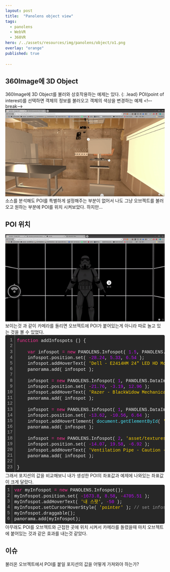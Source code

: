 ```yaml
---
layout: post
title:  "Panolens object view"
tags:
  - panolens
  - WebVR
  - 360VR
hero: /../assets/resources/img/panolens/object/o1.png
overlay: "orange" 
published: true

---
```

## 360Image에 3D Object
360Image에 3D Object를 불러와 상호작용하는 예제는 있다.
{: .lead}
POI(point of interest)를 선택하면 객체의 정보를 불러오고 객체의 색상을 변경하는 예제
<!–-break-–>
<img src='/../assets/resources/img/panolens/object/o2.gif' alt='object2'>
소스를 분석해도 POI를 특별하게 설정해주는 부분이 없어서 나도 그냥 오브젝트를 불러오고 원하는 부분에 POI를 위치 시켜보았다. 하지만...


## POI 위치
<img src='/../assets/resources/img/panolens/object/o3.gif' alt='stereo'>
보이는것 과 같이 카메라를 돌리면 오브젝트에 POI가 붙어있는게 아니라 따로 놀고 있는 것을 볼 수 있었다. 
<div class="colorscripter-code" style="color:#f0f0f0; font-family:Consolas, 'Liberation Mono', Menlo, Courier, monospace !important; position:relative !important; overflow:auto"><table class="colorscripter-code-table" style="margin:0; padding:0; border:none; background-color:#272727; border-radius:4px;" cellspacing="0" cellpadding="0"><tr><td style="padding:6px; border-right:2px solid #4f4f4f"><div style="margin:0; padding:0; word-break:normal; text-align:right; color:#aaa; font-family:Consolas, 'Liberation Mono', Menlo, Courier, monospace !important; line-height:130%"><div style="line-height:130%">1</div><div style="line-height:130%">2</div><div style="line-height:130%">3</div><div style="line-height:130%">4</div><div style="line-height:130%">5</div><div style="line-height:130%">6</div><div style="line-height:130%">7</div><div style="line-height:130%">8</div><div style="line-height:130%">9</div><div style="line-height:130%">10</div><div style="line-height:130%">11</div><div style="line-height:130%">12</div><div style="line-height:130%">13</div><div style="line-height:130%">14</div><div style="line-height:130%">15</div><div style="line-height:130%">16</div><div style="line-height:130%">17</div><div style="line-height:130%">18</div><div style="line-height:130%">19</div><div style="line-height:130%">20</div><div style="line-height:130%">21</div><div style="line-height:130%">22</div><div style="line-height:130%">23</div></div></td><td style="padding:6px 0"><div style="margin:0; padding:0; color:#f0f0f0; font-family:Consolas, 'Liberation Mono', Menlo, Courier, monospace !important; line-height:130%"><div style="padding:0 6px; white-space:pre; line-height:130%"><span style="color:#ff3399">function</span>&nbsp;addInfospots&nbsp;()&nbsp;{</div><div style="padding:0 6px; white-space:pre; line-height:130%">&nbsp;</div><div style="padding:0 6px; white-space:pre; line-height:130%">&nbsp;&nbsp;&nbsp;&nbsp;<span style="color:#ff3399">var</span>&nbsp;infospot&nbsp;<span style="color:#0086b3"></span><span style="color:#ff3399">=</span>&nbsp;<span style="color:#ff3399">new</span>&nbsp;PANOLENS.Infospot(&nbsp;<span style="color:#c10aff">1.</span><span style="color:#c10aff">5</span>,&nbsp;PANOLENS.DataImage.Info&nbsp;);</div><div style="padding:0 6px; white-space:pre; line-height:130%">&nbsp;&nbsp;&nbsp;&nbsp;infospot.position.set(&nbsp;<span style="color:#0086b3"></span><span style="color:#ff3399">-</span><span style="color:#c10aff">28.</span><span style="color:#c10aff">24</span>,&nbsp;<span style="color:#c10aff">5.</span><span style="color:#c10aff">33</span>,&nbsp;<span style="color:#c10aff">6.</span><span style="color:#c10aff">54</span>&nbsp;);</div><div style="padding:0 6px; white-space:pre; line-height:130%">&nbsp;&nbsp;&nbsp;&nbsp;infospot.addHoverText(&nbsp;<span style="color:#ffd500">'Dell&nbsp;-&nbsp;E2414HM&nbsp;24"&nbsp;LED&nbsp;HD&nbsp;Monitor&nbsp;-&nbsp;Black&nbsp;-&nbsp;$149.00'</span>&nbsp;);</div><div style="padding:0 6px; white-space:pre; line-height:130%">&nbsp;&nbsp;&nbsp;&nbsp;panorama.add(&nbsp;infospot&nbsp;);</div><div style="padding:0 6px; white-space:pre; line-height:130%">&nbsp;</div><div style="padding:0 6px; white-space:pre; line-height:130%">&nbsp;&nbsp;&nbsp;&nbsp;infospot&nbsp;<span style="color:#0086b3"></span><span style="color:#ff3399">=</span>&nbsp;<span style="color:#ff3399">new</span>&nbsp;PANOLENS.Infospot(&nbsp;<span style="color:#c10aff">1</span>,&nbsp;PANOLENS.DataImage.Info&nbsp;);</div><div style="padding:0 6px; white-space:pre; line-height:130%">&nbsp;&nbsp;&nbsp;&nbsp;infospot.position.set(&nbsp;<span style="color:#0086b3"></span><span style="color:#ff3399">-</span><span style="color:#c10aff">21.</span><span style="color:#c10aff">76</span>,&nbsp;<span style="color:#0086b3"></span><span style="color:#ff3399">-</span><span style="color:#c10aff">3.</span><span style="color:#c10aff">19</span>,&nbsp;<span style="color:#c10aff">12.</span><span style="color:#c10aff">96</span>&nbsp;);</div><div style="padding:0 6px; white-space:pre; line-height:130%">&nbsp;&nbsp;&nbsp;&nbsp;infospot.addHoverText(&nbsp;<span style="color:#ffd500">'Razer&nbsp;-&nbsp;BlackWidow&nbsp;Mechanical&nbsp;Keyboard&nbsp;-&nbsp;Black&nbsp;-&nbsp;$156.99'</span>&nbsp;);</div><div style="padding:0 6px; white-space:pre; line-height:130%">&nbsp;&nbsp;&nbsp;&nbsp;panorama.add(&nbsp;infospot&nbsp;);</div><div style="padding:0 6px; white-space:pre; line-height:130%">&nbsp;</div><div style="padding:0 6px; white-space:pre; line-height:130%">&nbsp;&nbsp;&nbsp;&nbsp;infospot&nbsp;<span style="color:#0086b3"></span><span style="color:#ff3399">=</span>&nbsp;<span style="color:#ff3399">new</span>&nbsp;PANOLENS.Infospot(&nbsp;<span style="color:#c10aff">1</span>,&nbsp;PANOLENS.DataImage.Info&nbsp;);</div><div style="padding:0 6px; white-space:pre; line-height:130%">&nbsp;&nbsp;&nbsp;&nbsp;infospot.position.set(&nbsp;<span style="color:#0086b3"></span><span style="color:#ff3399">-</span><span style="color:#c10aff">13.</span><span style="color:#c10aff">62</span>,&nbsp;<span style="color:#0086b3"></span><span style="color:#ff3399">-</span><span style="color:#c10aff">10.</span><span style="color:#c10aff">56</span>,&nbsp;<span style="color:#c10aff">6.</span><span style="color:#c10aff">64</span>&nbsp;);</div><div style="padding:0 6px; white-space:pre; line-height:130%">&nbsp;&nbsp;&nbsp;&nbsp;infospot.addHoverElement(&nbsp;<span style="color:#4be6fa">document</span>.<span style="color:#4be6fa">getElementById</span>(&nbsp;<span style="color:#ffd500">'chair-container'</span>&nbsp;),&nbsp;<span style="color:#c10aff">280</span>&nbsp;);</div><div style="padding:0 6px; white-space:pre; line-height:130%">&nbsp;&nbsp;&nbsp;&nbsp;panorama.add(&nbsp;infospot&nbsp;);</div><div style="padding:0 6px; white-space:pre; line-height:130%">&nbsp;</div><div style="padding:0 6px; white-space:pre; line-height:130%">&nbsp;&nbsp;&nbsp;&nbsp;infospot&nbsp;<span style="color:#0086b3"></span><span style="color:#ff3399">=</span>&nbsp;<span style="color:#ff3399">new</span>&nbsp;PANOLENS.Infospot(&nbsp;<span style="color:#c10aff">2</span>,&nbsp;<span style="color:#ffd500">'asset/textures/danger.png'</span>&nbsp;);</div><div style="padding:0 6px; white-space:pre; line-height:130%">&nbsp;&nbsp;&nbsp;&nbsp;infospot.position.set(&nbsp;<span style="color:#0086b3"></span><span style="color:#ff3399">-</span><span style="color:#c10aff">14.</span><span style="color:#c10aff">07</span>,&nbsp;<span style="color:#c10aff">19.</span><span style="color:#c10aff">58</span>,&nbsp;<span style="color:#0086b3"></span><span style="color:#ff3399">-</span><span style="color:#c10aff">6.</span><span style="color:#c10aff">92</span>&nbsp;);</div><div style="padding:0 6px; white-space:pre; line-height:130%">&nbsp;&nbsp;&nbsp;&nbsp;infospot.addHoverText(&nbsp;<span style="color:#ffd500">'Ventilation&nbsp;Pipe&nbsp;-&nbsp;Caution&nbsp;-&nbsp;Extremely&nbsp;Hot'</span>&nbsp;);</div><div style="padding:0 6px; white-space:pre; line-height:130%">&nbsp;&nbsp;&nbsp;&nbsp;panorama.add(&nbsp;infospot&nbsp;);</div><div style="padding:0 6px; white-space:pre; line-height:130%">&nbsp;</div><div style="padding:0 6px; white-space:pre; line-height:130%">}</div></div><div style="text-align:right; margin-top:-13px; margin-right:5px; font-size:9px; font-style:italic"><a href="http://colorscripter.com/info#e" target="_blank" style="color:#4f4f4f; text-decoration:none">Colored by Color Scripter</a></div></td><td style="vertical-align:bottom; padding:0 2px 4px 0"><a href="http://colorscripter.com/info#e" target="_blank" style="text-decoration:none; color:white"><span style="font-size:9px; word-break:normal; background-color:#4f4f4f; color:white; border-radius:10px; padding:1px">cs</span></a></td></tr></table></div>
그래서 포지션의 값을 비교해보니 내가 생성한 POI의 좌표값과 예제에 나와있는 좌표값이 크게 달랐다.
<div class="colorscripter-code" style="color:#f0f0f0; font-family:Consolas, 'Liberation Mono', Menlo, Courier, monospace !important; position:relative !important; overflow:auto"><table class="colorscripter-code-table" style="margin:0; padding:0; border:none; background-color:#272727; border-radius:4px;" cellspacing="0" cellpadding="0"><tr><td style="padding:6px; border-right:2px solid #4f4f4f"><div style="margin:0; padding:0; word-break:normal; text-align:right; color:#aaa; font-family:Consolas, 'Liberation Mono', Menlo, Courier, monospace !important; line-height:130%"><div style="line-height:130%">1</div><div style="line-height:130%">2</div><div style="line-height:130%">3</div><div style="line-height:130%">4</div><div style="line-height:130%">5</div><div style="line-height:130%">6</div></div></td><td style="padding:6px 0"><div style="margin:0; padding:0; color:#f0f0f0; font-family:Consolas, 'Liberation Mono', Menlo, Courier, monospace !important; line-height:130%"><div style="padding:0 6px; white-space:pre; line-height:130%"><span style="color:#ff3399">var</span>&nbsp;myInfospot&nbsp;<span style="color:#0086b3"></span><span style="color:#ff3399">=</span>&nbsp;<span style="color:#ff3399">new</span>&nbsp;PANOLENS.Infospot();</div><div style="padding:0 6px; white-space:pre; line-height:130%">myInfospot.position.set(&nbsp;<span style="color:#0086b3"></span><span style="color:#ff3399">-</span><span style="color:#c10aff">1673.</span><span style="color:#c10aff">8</span>,&nbsp;<span style="color:#c10aff">8.</span><span style="color:#c10aff">58</span>,&nbsp;<span style="color:#0086b3"></span><span style="color:#ff3399">-</span><span style="color:#c10aff">4705.</span><span style="color:#c10aff">51</span>&nbsp;);</div><div style="padding:0 6px; white-space:pre; line-height:130%">myInfospot.addHoverText(&nbsp;<span style="color:#ffd500">'내&nbsp;스팟'</span>,&nbsp;<span style="color:#0086b3"></span><span style="color:#ff3399">-</span><span style="color:#c10aff">50</span>&nbsp;);</div><div style="padding:0 6px; white-space:pre; line-height:130%">myInfospot.setCursorHoverStyle(&nbsp;<span style="color:#ffd500">'pointer'</span>&nbsp;);&nbsp;<span style="color:#999999">//&nbsp;set&nbsp;infospot&nbsp;hover&nbsp;style&nbsp;</span></div><div style="padding:0 6px; white-space:pre; line-height:130%">myInfospot.draggable();</div><div style="padding:0 6px; white-space:pre; line-height:130%">panorama.add(myInfospot);</div></div><div style="text-align:right; margin-top:-13px; margin-right:5px; font-size:9px; font-style:italic"><a href="http://colorscripter.com/info#e" target="_blank" style="color:#4f4f4f; text-decoration:none">Colored by Color Scripter</a></div></td><td style="vertical-align:bottom; padding:0 2px 4px 0"><a href="http://colorscripter.com/info#e" target="_blank" style="text-decoration:none; color:white"><span style="font-size:9px; word-break:normal; background-color:#4f4f4f; color:white; border-radius:10px; padding:1px">cs</span></a></td></tr></table></div>
아무래도 POI를 오브젝트와 근접한 곳에 위치 시켜서 카메라를 돌렸을때 마치 오브젝트에 붙어있는 것과 같은 효과를 내는것 같았다.

## 이슈
불러온 오브젝트에서 POI를 붙일 포지션의 값을 어떻게 가져와야 하는가?
